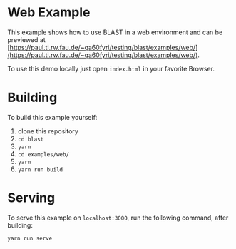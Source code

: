 # Web Example
This example shows how to use BLAST in a web environment and can be previewed at [https://paul.ti.rw.fau.de/~qa60fyri/testing/blast/examples/web/](https://paul.ti.rw.fau.de/~qa60fyri/testing/blast/examples/web/).

To use this demo locally just open `index.html` in your favorite Browser.

# Building
To build this example yourself:
1. clone this repository
2. `cd blast`
3. `yarn`
4. `cd examples/web/`
5. `yarn`
6. `yarn run build`

# Serving
To serve this example on `localhost:3000`, run the following command, after building:
```bash
yarn run serve
```